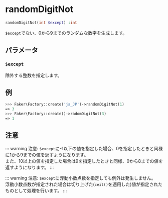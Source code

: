 # randomDigitNot
```php
randomDigitNot(int $except) :int
```
`$except`でない、0から9までのランダムな数字を生成します。

## パラメータ
### `$except`
除外する整数を指定します。

## 例
```php
>>> Faker\Factory::create('ja_JP')->randomDigitNot(1)
=> 3
>>> Faker\Factory::create()->radomDigitNot(3)
=> 1
```

## 注意
::: warning 注意:
`$except`に-1以下の値を指定した場合、0を指定したときと同様に1から9までの値を返すようになります。  
また、10以上の値を指定した場合は9を指定したときと同様、0から8までの値を返すようになります。
:::

::: warning 注意:
`$except`に浮動小数点数を指定しても例外は発生しません。  
浮動小数点数が指定された場合は切り上げた(`ceil()`を適用した)値が指定されたものとして処理を行います。
:::
